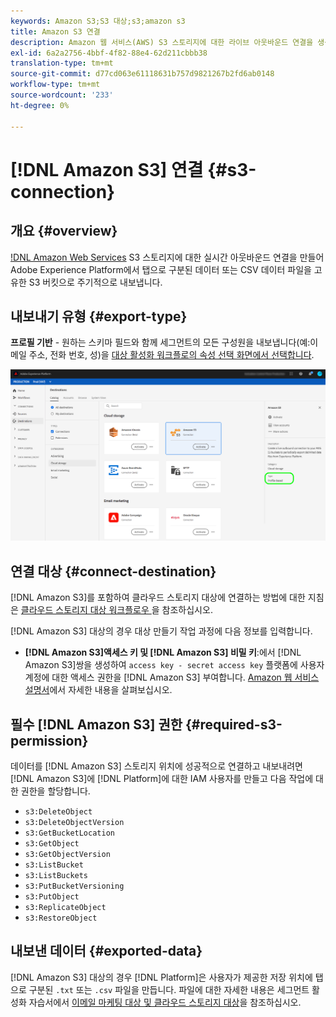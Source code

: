 ```yaml
---
keywords: Amazon S3;S3 대상;s3;amazon s3
title: Amazon S3 연결
description: Amazon 웹 서비스(AWS) S3 스토리지에 대한 라이브 아웃바운드 연결을 생성하여 Adobe Experience Platform에서 탭으로 구분된 데이터 또는 CSV 데이터 파일을 S3 버킷으로 주기적으로 내보냅니다.
exl-id: 6a2a2756-4bbf-4f82-88e4-62d211cbbb38
translation-type: tm+mt
source-git-commit: d77cd063e61118631b757d9821267b2fd6ab0148
workflow-type: tm+mt
source-wordcount: '233'
ht-degree: 0%

---
```


# [!DNL Amazon S3] 연결  {#s3-connection}

## 개요 {#overview}

[!DNL Amazon Web Services](AWS) S3 스토리지에 대한 실시간 아웃바운드 연결을 만들어 Adobe Experience Platform에서 탭으로 구분된 데이터 또는 CSV 데이터 파일을 고유한 S3 버킷으로 주기적으로 내보냅니다.

## 내보내기 유형 {#export-type}

**프로필 기반**  - 원하는 스키마 필드와 함께 세그먼트의 모든 구성원을 내보냅니다(예:이메일 주소, 전화 번호, 성)을  [대상 활성화 워크플로의 속성 선택 화면에서 선택합니다](../../ui/activate-destinations.md#select-attributes).

![Amazon S3 프로필 기반 내보내기 유형](../../assets/catalog/cloud-storage/amazon-s3/catalog.png)

## 연결 대상 {#connect-destination}

[!DNL Amazon S3]를 포함하여 클라우드 스토리지 대상에 연결하는 방법에 대한 지침은 [클라우드 스토리지 대상 워크플로우 ](./workflow.md)을 참조하십시오.

[!DNL Amazon S3] 대상의 경우 대상 만들기 작업 과정에 다음 정보를 입력합니다.

* **[!DNL Amazon S3]액세스 키 및  [!DNL Amazon S3] 비밀 키**:에서  [!DNL Amazon S3]쌍을 생성하여  `access key - secret access key` 플랫폼에 사용자 계정에 대한 액세스 권한을  [!DNL Amazon S3] 부여합니다. [Amazon 웹 서비스 설명서](https://docs.aws.amazon.com/IAM/latest/UserGuide/id_credentials_access-keys.html)에서 자세한 내용을 살펴보십시오.

## 필수 [!DNL Amazon S3] 권한 {#required-s3-permission}

데이터를 [!DNL Amazon S3] 스토리지 위치에 성공적으로 연결하고 내보내려면 [!DNL Amazon S3]에 [!DNL Platform]에 대한 IAM 사용자를 만들고 다음 작업에 대한 권한을 할당합니다.

* `s3:DeleteObject`
* `s3:DeleteObjectVersion`
* `s3:GetBucketLocation`
* `s3:GetObject`
* `s3:GetObjectVersion`
* `s3:ListBucket`
* `s3:ListBuckets`
* `s3:PutBucketVersioning`
* `s3:PutObject`
* `s3:ReplicateObject`
* `s3:RestoreObject`


<!--

Commenting out this note, as write permissions are assigned through the s3:PutObject permission.

>[!IMPORTANT]
>
>Platform needs `write` permissions on the bucket object where the export files will be delivered.

-->


## 내보낸 데이터 {#exported-data}

[!DNL Amazon S3] 대상의 경우 [!DNL Platform]은 사용자가 제공한 저장 위치에 탭으로 구분된 `.txt` 또는 `.csv` 파일을 만듭니다. 파일에 대한 자세한 내용은 세그먼트 활성화 자습서에서 [이메일 마케팅 대상 및 클라우드 스토리지 대상](../../ui/activate-destinations.md#esp-and-cloud-storage)을 참조하십시오.
